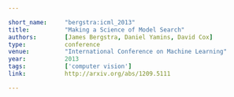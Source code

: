 ```yaml
---

short_name:     "bergstra:icml_2013"
title:          "Making a Science of Model Search"
authors:        [James Bergstra, Daniel Yamins, David Cox]
type:           conference
venue:          "International Conference on Machine Learning"
year:           2013
tags:           ['computer vision']
link:			http://arxiv.org/abs/1209.5111

---
```


